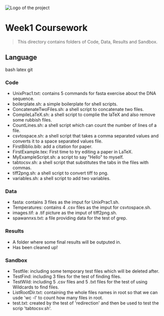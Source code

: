 ![Logo of the project](https://raw.githubusercontent.com/jehna/readme-best-practices/master/sample-logo.png)

# Week1 Coursework
> This directory contains folders of Code, Data, Results and Sandbox.

## Language
bash latex git

### Code
* UnixPrac1.txt: contains 5 commands for fasta exercise about the DNA sequence.
* boilerplate.sh: a simple boilerplate for shell scripts.
* ConcatenateTwoFiles.sh: a shell script to concatenate two files.
* CompileLaTeX.sh: a shell script to complie the laTeX and also remove some rubbish files.
* CountLines.sh: a shell script which can count the number of lines of a file.
* csvtospace.sh: a shell script that takes a comma separated values and converts it to a space separated values file. 
* FirstBiblio.bib: add a citation for paper.
* FirstExample.tex: First time to try editing a paper in LaTeX.
* MyExampleScript.sh: a script to say "Hello" to myself.
* tabtocsv.sh: a shell script that substitutes the tabs in the files with commas.
* tiff2png.sh: a shell script to convert tiff to png.
* variables.sh: a shell script to add two variables.


### Data
* fasta: contains 3 files as the imput for UnixPrac1.sh.
* Temperatures: contains 4 .csv files as the imput for csvtospace.sh.
* images.tif: a .tif picture as the imput of tiff2png.sh.
* spawannxs.txt: a file providing data for the test of grep.

### Results
* A folder where some final results will be outputed in.
* Has been cleaned up!

### Sandbox
* Testfile: including some temporary test files which will be deleted after.
* TestFind: including 3 files for the test of finding files.
* TestWild: including 5 .csv files and 5 .txt files for the test of using Wildcards to find files.
* ListRootDir.txt: containing the whole files names in root so that we can usde 'wc -l' to count how many files in root.
* test.txt: created by the test of 'redirection' and then be used to test the scrip 'tabtocsv.sh'.